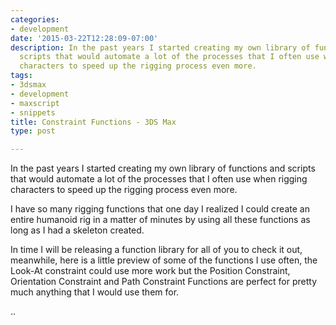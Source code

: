 ```yaml
---
categories:
- development
date: '2015-03-22T12:28:09-07:00'
description: In the past years I started creating my own library of functions and
  scripts that would automate a lot of the processes that I often use when rigging
  characters to speed up the rigging process even more.
tags:
- 3dsmax
- development
- maxscript
- snippets
title: Constraint Functions - 3DS Max
type: post

---
```

In the past years I started creating my own library of functions and scripts that would automate a lot of the processes that I often use when rigging characters to speed up the rigging process even more.

I have so many rigging functions that one day I realized I could create an entire humanoid rig in a matter of minutes by using all these functions as long as I had a skeleton created.

In time I will be releasing a function library for all of you to check it out, meanwhile, here is a little preview of some of the functions I use often, the Look-At constraint could use more work but the Position Constraint, Orientation Constraint and Path Constraint Functions are perfect for pretty much anything that I would use them for.

..
<script src="https://gist.github.com/pepetd/5a711703608c93e4f25e4bb102e59b71.js"></script>